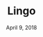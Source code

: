 ---
date: April 9, 2018
title: Lingo
link: https://www.lingoapp.com/
image: images/tools/lingo.jpg
description: Lingo is a design library made for your entire team – everyone from designers to developers and marketers to managers can use it. Teams use Lingo to establish a shared design language, automating consistency and increasing efficiency.
tags:
- design
- sketch
type: Plugin

# ================================
# TOOLS CATEGORIES AVAILABLE
# ================================
# - design
# - development
# - documentation
# - frameworks
# - sketch
#   type: Plugin
#   type: Sketch File
# ================================
---